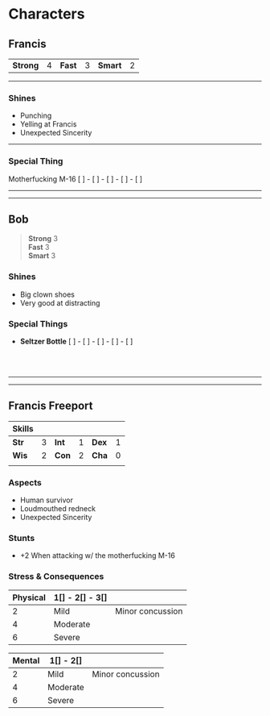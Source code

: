 # Characters

## Francis
| | | | | | |  
| --- | --- | --- | --- | --- | --- |  
| **Strong** | 4 | **Fast**| 3 | **Smart** | 2 |   

___
### Shines
* Punching
* Yelling at Francis
* Unexpected Sincerity
___

### Special Thing
Motherfucking M-16 [ ] - [ ] - [ ] - [ ] - [ ]
___  

___
## Bob
> **Strong** 3  
> **Fast**   3   
> **Smart**  3  
 
### Shines
 * Big clown shoes
 * Very good at distracting

 ### Special Things
*  **Seltzer Bottle** [ ] - [ ] - [ ] - [ ] - [ ]  

&nbsp;  
&nbsp;  

---
---


## Francis Freeport
| Skills | | | | | |  
| --- | --- | --- | --- | --- | --- |  
| **Str** | 3 | **Int**| 1 | **Dex** | 1 |   
| **Wis** | 2 | **Con**| 2 | **Cha** | 0 |   
| | | | | | |

### Aspects
* Human survivor
* Loudmouthed redneck
* Unexpected Sincerity

### Stunts
* +2 When attacking w/ the motherfucking M-16 

### Stress & Consequences

|Physical| 1[] - 2[] - 3[] ||
---|---|---
2 | Mild | Minor concussion
4 | Moderate | 
6 | Severe |

|Mental| 1[] - 2[] ||
---|---|---
2 | Mild | Minor concussion
4 | Moderate | 
6 | Severe |
